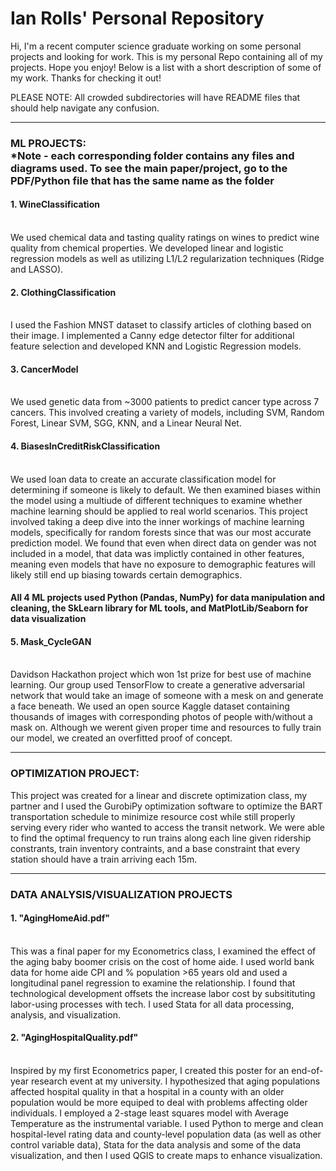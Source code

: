 # Ian Rolls' Personal Repository
Hi, I'm a recent computer science graduate working on some personal projects and looking for work.
This is my personal Repo containing all of my projects. Hope you enjoy! Below is a list with a short description of some of my work. Thanks for checking it out!

PLEASE NOTE: All crowded subdirectories will have README files that should help navigate any confusion.

---

<h3> ML PROJECTS: <br />
*Note - each corresponding folder contains any files and diagrams used. To see the main paper/project, go to the PDF/Python file that has the same name as the folder </h3>

<h4> 1. WineClassification </h4> <br />
We used chemical data and tasting quality ratings on wines to predict wine quality from chemical properties. We developed linear and logistic regression models as well as utilizing L1/L2 regularization techniques (Ridge and LASSO). <br />
<h4> 2. ClothingClassification </h4> <br />
I used the Fashion MNST dataset to classify articles of clothing based on their image. I implemented a Canny edge detector filter for additional feature selection and developed KNN and Logistic Regression models. <br />
<h4> 3. CancerModel </h4> <br />
We used genetic data from ~3000 patients to predict cancer type across 7 cancers. This involved creating a variety of models, including SVM, Random Forest, Linear SVM, SGG, KNN, and a Linear Neural Net. <br />
<h4> 4. BiasesInCreditRiskClassification </h4> <br />
We used loan data to create an accurate classification model for determining if someone is likely to default. We then examined biases within the model using a multiude of different techniques to examine whether machine learning should be applied to real world scenarios. This project involved taking a deep dive into the inner workings of machine learning models, specifically for random forests since that was our most accurate prediction model. We found that even when direct data on gender was not included in a model, that data was implictly contained in other features, meaning even models that have no exposure to demographic features will likely still end up biasing towards certain demographics. <br />

<h4> All 4 ML projects used Python (Pandas, NumPy) for data manipulation and cleaning, the SkLearn library for ML tools, and MatPlotLib/Seaborn for data visualization </h4>

<h4> 5. Mask_CycleGAN </h4> <br />
Davidson Hackathon project which won 1st prize for best use of machine learning. Our group used TensorFlow to create a generative adversarial network that would take an image of someone with a mesk on and generate a face beneath. We used an open source Kaggle dataset containing thousands of images with corresponding photos of people with/without a mask on. Although we werent given proper time and resources to fully train our model, we created an overfitted proof of concept. <br />

---

<h3>OPTIMIZATION PROJECT:</h3>
This project was created for a linear and discrete optimization class, my partner and I used the GurobiPy optimization software to optimize the BART transportation schedule to minimize resource cost while still properly serving every rider who wanted to access the transit network. We were able to find the optimal frequency to run trains along each line given ridership constrants, train inventory contraints, and a base constraint that every station should have a train arriving each 15m.

---

<h3>DATA ANALYSIS/VISUALIZATION PROJECTS</h3>
<h4> 1. "AgingHomeAid.pdf"</h4> <br />
This was a final paper for my Econometrics class, I examined the effect of the aging baby boomer crisis on the cost of home aide. I used world bank data for home aide CPI and % population >65 years old and used a longitudinal panel regression to examine the relationship. I found that technological development offsets the increase labor cost by subsitituting labor-using processes with tech. I used Stata for all data processing, analysis, and visualization. <br />
<h4> 2. "AgingHospitalQuality.pdf"</h4> <br />
Inspired by my first Econometrics paper, I created this poster for an end-of-year research event at my university. I hypothesized that aging populations affected hospital quality in that a hospital in a county with an older population would be more equiped to deal with problems affecting older individuals. I employed a 2-stage least squares model with Average Temperature as the instrumental variable. I used Python to merge and clean hospital-level rating data and county-level population data (as well as other control variable data), Stata for the data analysis and some of the data visualization, and then I used QGIS to create maps to enhance visualization.
